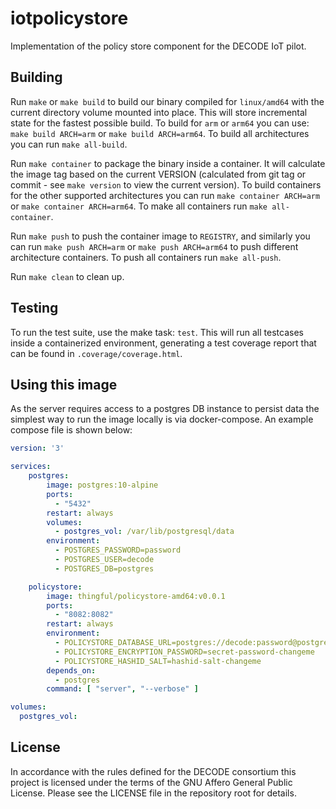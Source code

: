 # iotpolicystore

Implementation of the policy store component for the DECODE IoT pilot.

## Building

Run `make` or `make build` to build our binary compiled for `linux/amd64`
with the current directory volume mounted into place. This will store
incremental state for the fastest possible build. To build for `arm` or
`arm64` you can use: `make build ARCH=arm` or `make build ARCH=arm64`. To
build all architectures you can run `make all-build`.

Run `make container` to package the binary inside a container. It will
calculate the image tag based on the current VERSION (calculated from git tag
or commit - see `make version` to view the current version). To build
containers for the other supported architectures you can run
`make container ARCH=arm` or `make container ARCH=arm64`. To make all
containers run `make all-container`.

Run `make push` to push the container image to `REGISTRY`, and similarly you
can run `make push ARCH=arm` or `make push ARCH=arm64` to push different
architecture containers. To push all containers run `make all-push`.

Run `make clean` to clean up.

## Testing

To run the test suite, use the make task: `test`. This will run all testcases
inside a containerized environment, generating a test coverage report that
can be found in `.coverage/coverage.html`.

## Using this image

As the server requires access to a postgres DB instance to persist data the
simplest way to run the image locally is via docker-compose. An example
compose file is shown below:

```yaml
version: '3'

services:
    postgres:
        image: postgres:10-alpine
        ports:
          - "5432"
        restart: always
        volumes:
          - postgres_vol: /var/lib/postgresql/data
        environment:
          - POSTGRES_PASSWORD=password
          - POSTGRES_USER=decode
          - POSTGRES_DB=postgres

    policystore:
        image: thingful/policystore-amd64:v0.0.1
        ports:
          - "8082:8082"
        restart: always
        environment:
          - POLICYSTORE_DATABASE_URL=postgres://decode:password@postgres:5432/postgres?sslmode=disable
          - POLICYSTORE_ENCRYPTION_PASSWORD=secret-password-changeme
          - POLICYSTORE_HASHID_SALT=hashid-salt-changeme
        depends_on:
          - postgres
        command: [ "server", "--verbose" ]

volumes:
  postgres_vol:
```

## License

In accordance with the rules defined for the DECODE consortium this project
is licensed under the terms of the GNU Affero General Public License. Please
see the LICENSE file in the repository root for details.